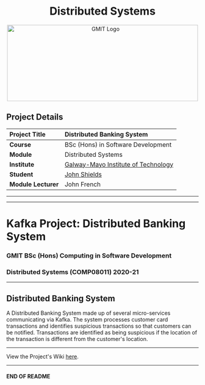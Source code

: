 <h1 align="center">Distributed Systems</h1>

<a href="https://www.gmit.ie/" >
<p align="center"><img src="https://i.ibb.co/f1ZQSkt/logo-gmit.png"
alt="GMIT Logo" width="500" height="200"/>
</p></a>

## Project Details
| **Project Title** | Distributed Banking System |
| :------------- |:-------------|
| **Course**              | BSc (Hons) in Software Development |
| **Module**              | Distributed Systems |
| **Institute**           | [Galway-Mayo Institute of Technology](https://www.gmit.ie/) |
| **Student**             | [John Shields](https://github.com/johnshields) |
| **Module Lecturer**     | John French |

***

***
# Kafka Project: Distributed Banking System

### GMIT BSc (Hons) Computing in Software Development

### Distributed Systems (COMP08011) 2020-21

***

<!-- ## Kafka Project: Distributed Banking System -->

## Distributed Banking System

A Distributed Banking System made up of several micro-services communicating via Kafka.
The system processes customer card transactions and identifies suspicious transactions so that customers can be
notified. Transactions are identified as being suspicious if the location of the transaction is different from the
customer's location.

***
View the Project's Wiki [here](https://github.com/johnshields/Kafka-Distributed-Banking-System/wiki).
***

#### END OF README
